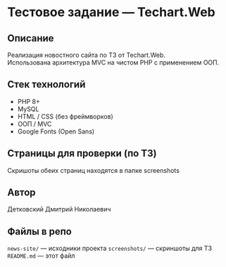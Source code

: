 # Тестовое задание — Techart.Web
## Описание
Реализация новостного сайта по ТЗ от Techart.Web.  
Использована архитектура MVC на чистом PHP с применением ООП.  

## Стек технологий
- PHP 8+
- MySQL
- HTML / CSS (без фреймворков)
- ООП / MVC
- Google Fonts (Open Sans)

## Страницы для проверки (по ТЗ)
Скришоты обеих страниц находятся в папке screenshots

## Автор
Детковский Дмитрий Николаевич

## Файлы в репо
`news-site/` — исходники проекта
`screenshots/` — скриншоты для ТЗ
`README.md` — этот файл
